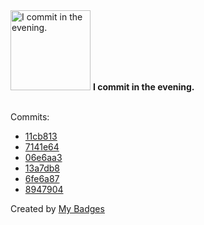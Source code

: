 <img src="https://my-badges.github.io/my-badges/evening-commits.png" alt="I commit in the evening." title="I commit in the evening." width="128">
<strong>I commit in the evening.</strong>
<br><br>

Commits:

- <a href="https://github.com/ZuBB/dotfiles/commit/11cb8139869738ba739f92dc824684ea1ecb1f12">11cb813</a>
- <a href="https://github.com/ZuBB/dotfiles/commit/7141e6415e568a54535bebf928c321820e73252f">7141e64</a>
- <a href="https://github.com/ZuBB/dotfiles/commit/06e6aa3782141aa8b6d8fd38b2e03aa063f4cd90">06e6aa3</a>
- <a href="https://github.com/ZuBB/dotfiles/commit/13a7db85ed55aef2b493a8ba2255db8663e614d4">13a7db8</a>
- <a href="https://github.com/ZuBB/dotfiles/commit/6fe6a87694f942cab04d58aa3872174971649618">6fe6a87</a>
- <a href="https://github.com/ZuBB/dotfiles/commit/8947904e267ff0d44d3b27be0667fceb4d52527c">8947904</a>


Created by <a href="https://github.com/my-badges/my-badges">My Badges</a>